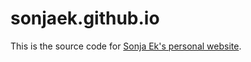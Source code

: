 # sonjaek.github.io

This is the source code for [Sonja Ek's personal website](https://sonjaek.github.io).
